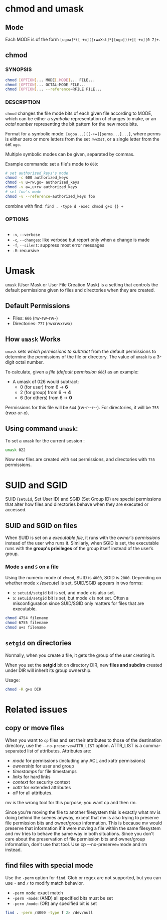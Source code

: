 # chmod and umask

## Mode
Each MODE is of the form `[ugoa]*([-+=]([rwxXst]*|[ugo]))+|[-+=][0-7]+`.


## chmod
### SYNOPSIS
```bash
chmod [OPTION]... MODE[,MODE]... FILE...
chmod [OPTION]... OCTAL-MODE FILE...
chmod [OPTION]... --reference=RFILE FILE...
```

### DESCRIPTION
`chmod` changes the file mode bits of each given file according to MODE, which can be either a *symbolic* representation of changes to make, or an *octal number* representing the bit pattern for the new mode bits.

Format for a symbolic mode: `[ugoa...][[-+=][perms...]...]`, where perms is either zero or more letters from the set `rwxXst`, or a single letter from the set `ugo`.

Multiple symbolic modes can be given, separated by commas.


Example commands: set a file's mode to `600`:
```bash
# set authorized_keys's mode
chmod -c 600 authorized_keys
chmod -v u=rw,go= authorized_keys
chmod -v a=,u+rw authorized_keys
# set foo's mode
chmod -v --reference=authorized_keys foo
```

combine with find: `find . -type d -exec chmod g+x {} +`


### OPTIONS
```bash

```
- `-v`, `--verbose`
- `-c`, `--changes`: like verbose but report only when a change is made
- `-f`, `--silent`: suppress most error messages
- `-R`: recursive



# Umask

`umask` (User Mask or User File Creation Mask) is a setting that controls the default permissions given to files and directories when they are created.

## Default Permissions
- Files: `666` (rw-rw-rw-)
- Directories: `777` (rwxrwxrwx)

## How `umask` Works
`umask` sets *which permissions to subtract* from the default permissions to determine the permissions of the file or directory. The value of `umask` is a 3-digit octal number. 

To calculate, given a *file (default permission `666`)* as an example:

- A umask of 026 would subtract:
  - 0 (for user) from 6 → **6**
  - 2 (for group) from 6 → **4**
  - 6 (for others) from 6 → **0**

Permissions for this file will be `644` (rw-r--r--). For directories, it will be `755` (rwxr-xr-x).

## Using command `umask`:
To set a `umask` for the current session :

```bash
umask 022
```

Now new files are created with `644` permissions, and directories with `755` permissions.

# SUID and SGID
SUID (`setuid`, Set User ID) and SGID (Set Group ID) are special permissions that alter how files and directories behave when they are executed or accessed.

## SUID and SGID on files
When SUID is set on a *executable file*, it runs with the *owner's permissions* instead of the user who runs it. Similarly, when SGID is set, the executable runs with the **group's privileges** of the group itself instead of the user’s group.

### Mode `s` and `S` on a file
Using the numeric mode of `chmod`, SUID is `4000`, SGID is `2000`. Depending on whether mode `x` *(execute)* is set, SUID/SGID appears in two forms:
- `s`: `setuid/setgid` bit is set, and mode `x` is also set.
- `S`: `setuid/setgid` bit is set, but mode `x` is not set. Often a misconfiguration since SUID/SGID only matters for files that are executable.

```bash
chmod 4754 filename
chmod 6755 filename
chmod u+s filename
```

## `setgid` on directories

Normally, when you create a file, it gets the group of the user creating it. 

When you set the **setgid** bit on directory DIR, new **files and subdirs** created under DIR will inherit its group ownership.

Usage: 
```bash
chmod -R g+s DIR
```



# Related issues

## copy or move files
When you want to `cp` files and set their attributes to those of the destination directory, use the `--no-preserve=ATTR_LIST` option. ATTR_LIST is a comma-separated list of attributes. Attributes are: 

- *mode* for permissions (including any ACL and xattr permissions)
- *ownership* for user and group
- *timestamps* for file timestamps
- *links* for hard links
- *context* for security context
- *xattr* for extended attributes
- *all* for all attributes.



mv is the wrong tool for this purpose; you want cp and then rm. 

Since you're moving the file to another filesystem this is exactly what mv is doing behind the scenes anyway, except that mv is also trying to preserve file permission bits and owner/group information. This is because mv would preserve that information if it were moving a file within the same filesystem and mv tries to behave the same way in both situations. Since you don't care about the preservation of file permission bits and owner/group information, don't use that tool. Use cp --no-preserve=mode and rm instead.

## find files with special mode

Use the `-perm` option for `find`. Glob or regex are not supported, but you can use `-` and `/` to modify match behavior.

- `-perm mode`: exact match
- `-perm -mode`: (AND) all specified bits must be set
- `-perm /mode`: (OR) any specified bit is set

```bash
find . -perm /4000 -type f 2> /dev/null
```
